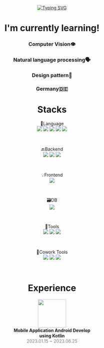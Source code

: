 <div align="center">

[![Typing SVG](https://readme-typing-svg.demolab.com?font=Ubuntu+Mono&weight=600&size=26&pause=1000&color=F7473F&center=true&multiline=true&repeat=false&random=false&width=435&height=40&lines=%F0%9F%8E%84+Merry+Christmas+%F0%9F%8E%84)](https://git.io/typing-svg)
<br>

# I'm currently learning!
### **Computer Vision**👁️

### **Natural language processing**🗣️

### **Design pattern**🔨

### **Germany**🇩🇪

# Stacks
<p align="center" display="inline-block">
    🔡Language <br>
    <img src="https://img.shields.io/badge/JAVA-007396?style=for-the-badge&logo=JAVA&logoColor=white"> 
    <img src="https://img.shields.io/badge/Python-3776AB?style=for-the-badge&logo=Python&logoColor=white">
    <img src="https://img.shields.io/badge/javascript-F7DF1E?style=for-the-badge&logo=javascript&logoColor=black">
    <img src="https://img.shields.io/badge/kotlin-7F52FF?style=for-the-badge&logo=kotlin&logoColor=black">
    <img src="https://img.shields.io/badge/C++-00599C?style=for-the-badge&logo=cplusplus&logoColor=black">
</p><br>

<p align="center" display="inline-block">
    🔙Backend <br>
    <img src="https://img.shields.io/badge/Spring-6DB33F?style=for-the-badge&logo=Spring&logoColor=white">
    <img src="https://img.shields.io/badge/SpringBoot-6DB33F?style=for-the-badge&logo=SpringBoot&logoColor=white">
    <img src="https://img.shields.io/badge/NodeJS-339933?style=for-the-badge&logo=nodedotjs&logoColor=white">
</p><br>

<p align="center" display="inline-block">
    💡Frontend <br>
    <img src="https://img.shields.io/badge/React-61DAFB?style=for-the-badge&logo=React&logoColor=white">
</p><br>

<p align="center" display="inline-block">
    🗃️DB<br>
    <img src="https://img.shields.io/badge/MySQL-4479A1?style=for-the-badge&logo=mysql&logoColor=white">
</p><br>

<p align="center" display="inline-block">
    🔨Tools <br>
    <img src="https://img.shields.io/badge/IntelliJ-000000?style=for-the-badge&logo=IntelliJ IDEA&logoColor=white">
    <img src="https://img.shields.io/badge/VScode-007ACC?style=for-the-badge&logo=visualstudiocode&logoColor=white">
    <img src="https://img.shields.io/badge/Android Studio-3DDC84?style=for-the-badge&logo=androidstudio&logoColor=white">
  
</p><br>

<p align="center" display="inline-block">
    👏Cowork Tools <br>
    <img src="https://img.shields.io/badge/Github-000000?style=for-the-badge&logo=github&logoColor=white">
    <img src="https://img.shields.io/badge/Notion-000000?style=for-the-badge&logo=notion&logoColor=white">
    <img src="https://img.shields.io/badge/Slack-4A154B?style=for-the-badge&logo=slack&logoColor=white">
</p><br>

</div>

<div align="center">

# Experience

<div align=center>
 <a href="https://www.23haru.com">
  <img src="https://avatars.githubusercontent.com/u/126999366" height="90"/>
 </a>
 <div><strong>Mobile Application Android Develop</strong></div>
 <div><strong>using Kotlin</strong><div>
 <div style='color:gray'>2023.01.15 ~ 2023.06.25</div>
</div>
 
<!---![Topadonijah's GitHub stats](https://github-readme-stats.vercel.app/api?username=Topadonijah&show_icons=true&theme=radical)--->
<!--- [![Solved.ac 프로필](http://mazassumnida.wtf/api/v2/generate_badge?boj=tasong12)](https://solved.ac/tasong12) --->

</div>


<!---
Topadonijah/Topadonijah is a ✨ special ✨ repository because its `README.md` (this file) appears on your GitHub profile.
You can click the Preview link to take a look at your changes.
--->
